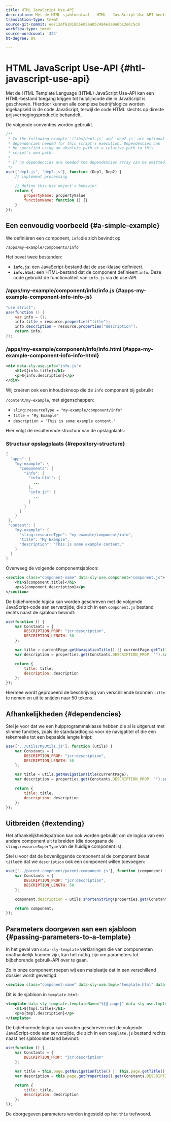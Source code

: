 ```yaml
---
title: HTML JavaScript Use-API
description: Met de HTML-sjabloontaal - HTML - JavaScript Use-API heeft een HTML-bestand toegang tot hulplijncode die in JavaScript is geschreven.
translation-type: tm+mt
source-git-commit: ee712ef61018b5e05ea052484e2a9a6b12e6c5c8
workflow-type: tm+mt
source-wordcount: '324'
ht-degree: 0%

---
```



# HTML JavaScript Use-API {#htl-javascript-use-api}

Met de HTML Template Language (HTML) JavaScript Use-API kan een HTML-bestand toegang krijgen tot hulplijncode die in JavaScript is geschreven. Hierdoor kunnen alle complexe bedrijfslogica worden ingekapseld in de code JavaScript, terwijl de code HTML slechts op directe prijsverhogingsproductie behandelt.

De volgende conventies worden gebruikt.

```javascript
/**
 * In the following example '/libs/dep1.js' and 'dep2.js' are optional
 * dependencies needed for this script's execution. Dependencies can
 * be specified using an absolute path or a relative path to this
 * script's own path.
 *
 * If no dependencies are needed the dependencies array can be omitted.
 */
use(['dep1.js', 'dep2.js'], function (Dep1, Dep2) {
    // implement processing
  
    // define this Use object's behavior
    return {
        propertyName: propertyValue
        functionName: function () {}
    }
});
```

## Een eenvoudig voorbeeld {#a-simple-example}

We definiëren een component, `info`die zich bevindt op

`/apps/my-example/components/info`

Het bevat twee bestanden:

* **`info.js`**: een JavaScript-bestand dat de use-klasse definieert.
* **`info.html`**: een HTML-bestand dat de component definieert `info`. Deze code gebruikt de functionaliteit van `info.js` via de use-API.

### /apps/my-example/component/info/info.js {#apps-my-example-component-info-info-js}

```java
"use strict";
use(function () {
    var info = {};
    info.title = resource.properties["title"];
    info.description = resource.properties["description"];
    return info;
});
```

### /apps/my-example/component/info/info.html {#apps-my-example-component-info-info-html}

```xml
<div data-sly-use.info="info.js">
    <h1>${info.title}</h1>
    <p>${info.description}</p>
</div>
```

Wij creëren ook een inhoudsknoop die de `info` component bij gebruikt

`/content/my-example`, met eigenschappen:

* `sling:resourceType = "my-example/component/info"`
* `title = "My Example"`
* `description = "This is some example content."`

Hier volgt de resulterende structuur van de opslagplaats:

### Structuur opslagplaats {#repository-structure}

```java
{
  "apps": {
    "my-example": {
      "components": {
        "info": {
          "info.html": {
            ...
          },
          "info.js": {
            ...
          }
        }
      }
    }
 },
 "content": {
    "my-example": {
      "sling:resourceType": "my-example/component/info",
      "title": "My Example",
      "description": "This is some example content."
    }
  }
}
```

Overweeg de volgende componentsjabloon:

```xml
<section class="component-name" data-sly-use.component="component.js">
    <h1>${component.title}</h1>
    <p>${component.description}</p>
</section>
```

De bijbehorende logica kan worden geschreven met de volgende JavaScript-code aan serverzijde, die zich in een `component.js` bestand rechts naast de sjabloon bevindt:

```javascript
use(function () {
    var Constants = {
        DESCRIPTION_PROP: "jcr:description",
        DESCRIPTION_LENGTH: 50
    };

    var title = currentPage.getNavigationTitle() || currentPage.getTitle() || currentPage.getName();
    var description = properties.get(Constants.DESCRIPTION_PROP, "").substr(0, Constants.DESCRIPTION_LENGTH);

    return {
        title: title,
        description: description
    };
});
```

Hiermee wordt geprobeerd de beschrijving van verschillende bronnen `title` te nemen en uit te snijden naar 50 tekens.

## Afhankelijkheden {#dependencies}

Stel je voor dat we een hulpprogrammaklasse hebben die al is uitgerust met slimme functies, zoals de standaardlogica voor de navigatitel of die een tekenreeks tot een bepaalde lengte knipt:

```javascript
use(['../utils/MyUtils.js'], function (utils) {
    var Constants = {
        DESCRIPTION_PROP: "jcr:description",
        DESCRIPTION_LENGTH: 50
    };

    var title = utils.getNavigationTitle(currentPage);
    var description = properties.get(Constants.DESCRIPTION_PROP, "").substr(0, Constants.DESCRIPTION_LENGTH);

    return {
        title: title,
        description: description
    };
});
```

## Uitbreiden {#extending}

Het afhankelijkheidspatroon kan ook worden gebruikt om de logica van een andere component uit te breiden (die doorgaans de `sling:resourceSuperType` van de huidige component is).

Stel u voor dat de bovenliggende component al de component bevat `title`en dat we `description` ook een component willen toevoegen:

```javascript
use(['../parent-component/parent-component.js'], function (component) {
    var Constants = {
        DESCRIPTION_PROP: "jcr:description",
        DESCRIPTION_LENGTH: 50
    };

    component.description = utils.shortenString(properties.get(Constants.DESCRIPTION_PROP, ""), Constants.DESCRIPTION_LENGTH);

    return component;
});
```

## Parameters doorgeven aan een sjabloon {#passing-parameters-to-a-template}

In het geval van `data-sly-template` verklaringen die van componenten onafhankelijk kunnen zijn, kan het nuttig zijn om parameters tot bijbehorende gebruik-API over te gaan.

Zo in onze component roepen wij een malplaatje dat in een verschillend dossier wordt gevestigd:

```xml
<section class="component-name" data-sly-use.tmpl="template.html" data-sly-call="${tmpl.templateName @ page=currentPage}"></section>
```

Dit is de sjabloon in `template.html`:

```xml
<template data-sly-template.templateName="${@ page}" data-sly-use.tmpl="${'template.js' @ page=page, descriptionLength=50}">
    <h1>${tmpl.title}</h1>
    <p>${tmpl.description}</p>
</template>
```

De bijbehorende logica kan worden geschreven met de volgende JavaScript-code aan serverzijde, die zich in een `template.js` bestand rechts naast het sjabloonbestand bevindt:

```javascript
use(function () {
    var Constants = {
        DESCRIPTION_PROP: "jcr:description"
    };

    var title = this.page.getNavigationTitle() || this.page.getTitle() || this.page.getName();
    var description = this.page.getProperties().get(Constants.DESCRIPTION_PROP, "").substr(0, this.descriptionLength);

    return {
        title: title,
        description: description
    };
});
```

De doorgegeven parameters worden ingesteld op het `this` trefwoord.
